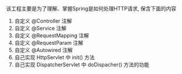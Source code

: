 该工程主要是为了理解、掌握Spring是如何处理HTTP请求, 保含下面的内容
1. 自定义 @Controller 注解
2. 自定义 @Service 注解
3. 自定义 @RequestMapping 注解
4. 自定义 @RequestParam 注解
5. 自定义 @Autowired 注解
6. 自己实现 HttpServlet 中 init() 方法
7. 自己实现 DispatcherServlet 中 doDispacher() 方法的功能
